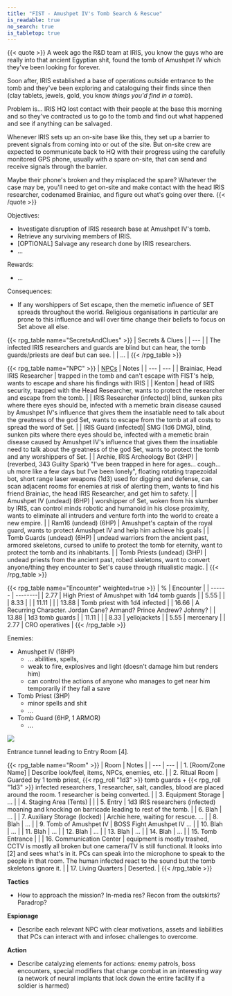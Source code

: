 ```yaml
---
title: "FIST - Amushpet IV's Tomb Search & Rescue"
is_readable: true
no_search: true
is_tabletop: true
---
```


{{< quote >}}
A week ago the R&D team at IRIS, you know the guys who are really into that ancient Egyptian shit, found the tomb of Amushpet IV which they've been looking for forever.

Soon after, IRIS established a base of operations outside entrance to the tomb and they've been exploring and cataloguing their finds since then (clay tablets, jewels, gold, you know *things you'd find in a tomb*).

Problem is... IRIS HQ lost contact with their people at the base this morning and so they've contracted us to go to the tomb and find out what happened and see if anything can be salvaged.

Whenever IRIS sets up an on-site base like this, they set up a barrier to prevent signals from coming into or out of the site. But on-site crew are expected to communicate back to HQ with their progress using the carefully monitored GPS phone, usually with a spare on-site, that can send and receive signals through the barrier.

Maybe their phone's broken and they misplaced the spare? Whatever the case may be, you'll need to get on-site and make contact with the head IRIS researcher, codenamed Brainiac, and figure out what's going over there.
{{< /quote >}}

<!--more-->

Objectives:
- Investigate disruption of IRIS research base at Amushpet IV's tomb.
- Retrieve any surviving members of IRIS.
- [OPTIONAL] Salvage any research done by IRIS researchers.
- ...

Rewards:
- ...

Consequences:
- If any worshippers of Set escape, then the memetic influence of SET spreads throughout the world. Religious organisations in particular are prone to this influence and will over time change their beliefs  to focus on Set above all else.

{{< rpg_table name="SecretsAndClues" >}}
| Secrets & Clues |
| --- |
| The infected IRIS researchers and guards are blind but can hear, the tomb guards/priests are deaf but can see. |
| ... |
{{< /rpg_table >}}

{{< rpg_table name="NPC" >}}
| [NPCs](/tabletop/fist/npcs) | Notes |
| --- | --- |
| Brainiac, Head IRIS Researcher | trapped in the tomb and can't escape with FIST's help, wants to escape and share his findings with IRIS |
| Kenton | head of IRIS security, trapped with the Head Researcher, wants to protect the researcher and escape from the tomb. |
| IRIS Researcher (infected)| blind, sunken pits where there eyes should be, infected with a memetic brain disease caused by Amushpet IV's influence that gives them the insatiable need to talk about the greatness of the god Set, wants to escape from the tomb at all costs to spread the word of Set. |
| IRIS Guard (infected)| SMG (1d6 DMG), blind, sunken pits where there eyes should be, infected with a memetic brain disease caused by Amushpet IV's influence that gives them the insatiable need to talk about the greatness of the god Set, wants to protect the tomb and any worshippers of Set. |
| Archie, IRIS Archeology Bot (3HP) | (reverbed, 343 Guilty Spark) "I've been trapped in here for ages... cough... uh more like a few days but I've been lonely", floating rotating trapezoidal bot, short range laser weapons (1d3) used for digging and defense, can scan adjacent rooms for enemies at risk of alerting them, wants to find his friend Brainiac, the head IRIS Researcher, and get him to safety. |
| Amushpet IV (undead) (6HP) | worshipper of Set, woken from his slumber by IRIS, can control minds robotic and humanoid in his close proximity, wants to eliminate all intruders and venture forth into the world to create a new empire. |
| Ram16 (undead) (6HP) | Amushpet's captain of the royal guard, wants to protect Amushpet IV and help him achieve his goals |
| Tomb Guards (undead) (6HP) | undead warriors from the ancient past, armored skeletons, cursed to unlife to protect the tomb for eternity, want to protect the tomb and its inhabitants. |
| Tomb Priests (undead) (3HP) | undead priests from the ancient past, robed skeletons, want to convert anyone/thing they encounter to Set's cause through ritualistic magic. |
{{< /rpg_table >}}


{{< rpg_table name="Encounter" weighted=true >}}
| % | Encounter |
| ------ | --------|
| 2.77 | High Priest of Amushpet with 1d4 tomb guards |
| 5.55 |  |
| 8.33 |  |
| 11.11 |  |
| 13.88 | Tomb priest with 1d4 infected |
| 16.66 | A Recurring Character. Jordan Cane? Armand? Prince Andrew? Johnny? |
| 13.88 | 1d3 tomb guards |
| 11.11 | |
| 8.33 | yellojackets |
| 5.55 | mercenary |
| 2.77 | CRO operatives |
{{< /rpg_table >}}

Enemies: 
  - Amushpet IV (18HP)
    - ... abilities, spells,
    - weak to fire, explosives and light (doesn't damage him but renders him)
    - can control the actions of anyone who manages to get near him temporarily if they fail a save
  - Tomb Priest (3HP)
    - minor spells and shit
    - ...
  - Tomb Guard (6HP, 1 ARMOR)
    - ...

![](/img/tabletop/fist/tomb_1.png)

Entrance tunnel leading to Entry Room [4]. 

{{< rpg_table name="Room" >}}
| Room | Notes |
| --- | --- |
| 1. [Room/Zone Name] | Describe look/feel, items, NPCs, enemies, etc. |
| 2. Ritual Room | Guarded by 1 tomb priest, {{< rpg_roll "1d3" >}} tomb guards + {{< rpg_roll "1d3" >}} infected researchers, 1 researcher, salt, candles, blood are placed around the room. 1 researcher is being converted. |
| 3. Equipment Storage | ... |
| 4. Staging Area (Tents) |  |
| 5. Entry | 1d3 IRIS researchers (infected) moaning and knocking on barricade leading to rest of the tomb. |
| 6. Blah | ... |
| 7. Auxiliary Storage (locked) | Archie here, waiting for rescue. ... |
| 8. Blah | ... |
| 9. Tomb of Amushpet IV | BOSS Fight Amushpet IV ... |
| 10. Blah | ... |
| 11. Blah | ... |
| 12. Blah | ... |
| 13. Blah | ... |
| 14. Blah | ... |
| 15. Tomb Entrance |  |
| 16. Communication Center | equipment is mostly trashed, CCTV is mostly all broken but one camera/TV is still functional. It looks into [2] and sees what's in it. PCs can speak into the microphone to speak to the people in that room. The human infected react to the sound but the tomb skeletons ignore it. |
| 17. Living Quarters | Deserted. |
{{< /rpg_table >}}

**Tactics**

- How to approach the mission? In-media res? Recon from the outskirts? Paradrop?

**Espionage**

- Describe each relevant NPC with clear motivations, assets and liabilities that PCs can interact with and infosec challenges to overcome. 

**Action**

- Describe catalyzing elements for actions: enemy patrols, boss encounters, special modifiers that change combat in an interesting way (a network of neural implants that lock down the entire facility if a soldier is harmed)